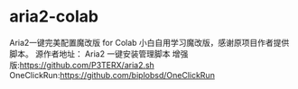 # aria2-colab
Aria2一键完美配置魔改版 for Colab
小白自用学习魔改版，感谢原项目作者提供脚本。
源作者地址：
Aria2 一键安装管理脚本 增强版:https://github.com/P3TERX/aria2.sh
OneClickRun:https://github.com/biplobsd/OneClickRun
